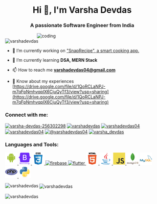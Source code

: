 <h1 align="center">Hi 👋, I'm Varsha Devdas</h1>
<h3 align="center">A passionate Software Engineer from India</h3>

<img align="right" alt="coding" width="400" src="https://encrypted-tbn0.gstatic.com/images?q=tbn:ANd9GcQPjeKg6m_g2Ntpf4QgwAo0iyRMqI41H8g25A&s">
<p align="left"> <img src="https://komarev.com/ghpvc/?username=varshadevdas&label=Profile%20views&color=0e75b6&style=flat" alt="varshadevdas" /> </p>

- 🔭 I’m currently working on ["SnapRecipe", a smart cooking app.](https://github.com/varshadevdas/SnapRecipe)

- 🌱 I’m currently learning **DSA, MERN Stack**

- 📫 How to reach me **varshadevdas04@gmail.com**

- 📄 Know about my experiences [https://drive.google.com/file/d/1QoRCLaNPJ-m7qFpNmhvqplX6CjuQyTf3/view?usp=sharing](https://drive.google.com/file/d/1QoRCLaNPJ-m7qFpNmhvqplX6CjuQyTf3/view?usp=sharing)

<h3 align="left">Connect with me:</h3>
<p align="left">
<a href="https://linkedin.com/in/varsha-devdas-256302298" target="blank"><img align="center" src="https://raw.githubusercontent.com/rahuldkjain/github-profile-readme-generator/master/src/images/icons/Social/linked-in-alt.svg" alt="varsha-devdas-256302298" height="30" width="40" /></a>
<a href="https://kaggle.com/varshadevdas" target="blank"><img align="center" src="https://raw.githubusercontent.com/rahuldkjain/github-profile-readme-generator/master/src/images/icons/Social/kaggle.svg" alt="varshadevdas" height="30" width="40" /></a>
<a href="https://www.hackerrank.com/varshadevdas04" target="blank"><img align="center" src="https://raw.githubusercontent.com/rahuldkjain/github-profile-readme-generator/master/src/images/icons/Social/hackerrank.svg" alt="varshadevdas04" height="30" width="40" /></a>
<a href="https://www.leetcode.com/varshadevdas04" target="blank"><img align="center" src="https://raw.githubusercontent.com/rahuldkjain/github-profile-readme-generator/master/src/images/icons/Social/leet-code.svg" alt="varshadevdas04" height="30" width="40" /></a>
<a href="https://www.hackerearth.com/@varshadevdas04" target="blank"><img align="center" src="https://raw.githubusercontent.com/rahuldkjain/github-profile-readme-generator/master/src/images/icons/Social/hackerearth.svg" alt="@varshadevdas04" height="30" width="40" /></a>
<a href="https://auth.geeksforgeeks.org/user/varsha_devdas" target="blank"><img align="center" src="https://raw.githubusercontent.com/rahuldkjain/github-profile-readme-generator/master/src/images/icons/Social/geeks-for-geeks.svg" alt="varsha_devdas" height="30" width="40" /></a>
</p>

<h3 align="left">Languages and Tools:</h3>
<p align="left"> <a href="https://developer.android.com" target="_blank" rel="noreferrer"> <img src="https://raw.githubusercontent.com/devicons/devicon/master/icons/android/android-original-wordmark.svg" alt="android" width="40" height="40"/> </a> <a href="https://getbootstrap.com" target="_blank" rel="noreferrer"> <img src="https://raw.githubusercontent.com/devicons/devicon/master/icons/bootstrap/bootstrap-plain-wordmark.svg" alt="bootstrap" width="40" height="40"/> </a> <a href="https://www.w3schools.com/css/" target="_blank" rel="noreferrer"> <img src="https://raw.githubusercontent.com/devicons/devicon/master/icons/css3/css3-original-wordmark.svg" alt="css3" width="40" height="40"/> </a> <a href="https://firebase.google.com/" target="_blank" rel="noreferrer"> <img src="https://www.vectorlogo.zone/logos/firebase/firebase-icon.svg" alt="firebase" width="40" height="40"/> </a> <a href="https://flutter.dev" target="_blank" rel="noreferrer"> <img src="https://www.vectorlogo.zone/logos/flutterio/flutterio-icon.svg" alt="flutter" width="40" height="40"/> </a> <a href="https://www.w3.org/html/" target="_blank" rel="noreferrer"> <img src="https://raw.githubusercontent.com/devicons/devicon/master/icons/html5/html5-original-wordmark.svg" alt="html5" width="40" height="40"/> </a> <a href="https://www.java.com" target="_blank" rel="noreferrer"> <img src="https://raw.githubusercontent.com/devicons/devicon/master/icons/java/java-original.svg" alt="java" width="40" height="40"/> </a> <a href="https://developer.mozilla.org/en-US/docs/Web/JavaScript" target="_blank" rel="noreferrer"> <img src="https://raw.githubusercontent.com/devicons/devicon/master/icons/javascript/javascript-original.svg" alt="javascript" width="40" height="40"/> </a> <a href="https://www.mongodb.com/" target="_blank" rel="noreferrer"> <img src="https://raw.githubusercontent.com/devicons/devicon/master/icons/mongodb/mongodb-original-wordmark.svg" alt="mongodb" width="40" height="40"/> </a> <a href="https://www.mysql.com/" target="_blank" rel="noreferrer"> <img src="https://raw.githubusercontent.com/devicons/devicon/master/icons/mysql/mysql-original-wordmark.svg" alt="mysql" width="40" height="40"/> </a> <a href="https://www.php.net" target="_blank" rel="noreferrer"> <img src="https://raw.githubusercontent.com/devicons/devicon/master/icons/php/php-original.svg" alt="php" width="40" height="40"/> </a> <a href="https://www.python.org" target="_blank" rel="noreferrer"> <img src="https://raw.githubusercontent.com/devicons/devicon/master/icons/python/python-original.svg" alt="python" width="40" height="40"/> </a> </p>

<p><img align="left" src="https://github-readme-stats.vercel.app/api/top-langs?username=varshadevdas&show_icons=true&locale=en&layout=compact" alt="varshadevdas" /></p>

<p>&nbsp;<img align="center" src="https://github-readme-stats.vercel.app/api?username=varshadevdas&show_icons=true&locale=en" alt="varshadevdas" /></p>

<p><img align="center" src="https://github-readme-streak-stats.herokuapp.com/?user=varshadevdas&" alt="varshadevdas" /></p>
